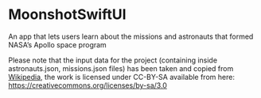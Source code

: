 # MoonshotSwiftUI
An app that lets users learn about the missions and astronauts that formed NASA’s Apollo space program

Please note that the input data for the project (containing inside astronauts.json, missions.json files) has been taken and copied from [Wikipedia](https://www.wikipedia.org/), the work is licensed under CC-BY-SA available from here: https://creativecommons.org/licenses/by-sa/3.0
